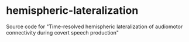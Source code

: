 # hemispheric-lateralization
Source code for "Time-resolved hemispheric lateralization of audiomotor connectivity during covert speech production"
